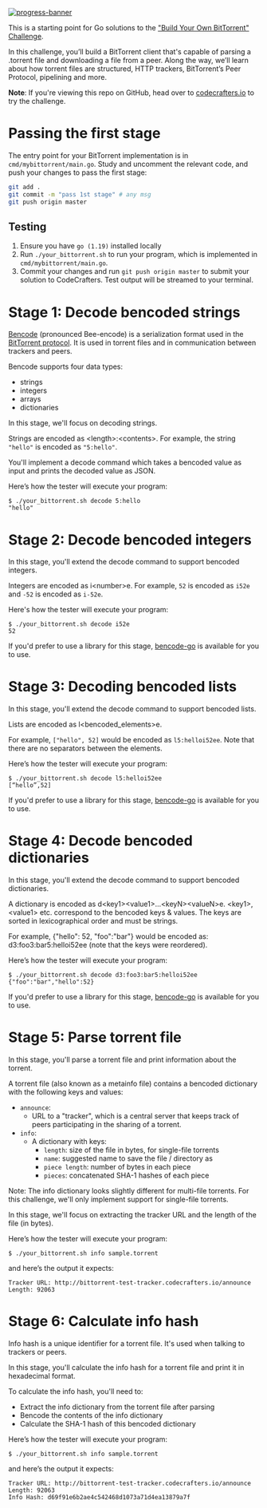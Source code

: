 [![progress-banner](https://backend.codecrafters.io/progress/bittorrent/cc170dc5-6c1b-49f2-9b7e-2d22e3750ae8)](https://app.codecrafters.io/users/codecrafters-bot?r=2qF)

This is a starting point for Go solutions to the
["Build Your Own BitTorrent" Challenge](https://app.codecrafters.io/courses/bittorrent/overview).

In this challenge, you’ll build a BitTorrent client that's capable of parsing a
.torrent file and downloading a file from a peer. Along the way, we’ll learn
about how torrent files are structured, HTTP trackers, BitTorrent’s Peer
Protocol, pipelining and more.

**Note**: If you're viewing this repo on GitHub, head over to
[codecrafters.io](https://codecrafters.io) to try the challenge.

# Passing the first stage

The entry point for your BitTorrent implementation is in
`cmd/mybittorrent/main.go`. Study and uncomment the relevant code, and push your
changes to pass the first stage:

```sh
git add .
git commit -m "pass 1st stage" # any msg
git push origin master
```
## Testing

1. Ensure you have `go (1.19)` installed locally
2. Run `./your_bittorrent.sh` to run your program, which is implemented in
   `cmd/mybittorrent/main.go`.
3. Commit your changes and run `git push origin master` to submit your solution
   to CodeCrafters. Test output will be streamed to your terminal.

# Stage 1: Decode bencoded strings
[Bencode](https://en.wikipedia.org/wiki/Bencode) (pronounced Bee-encode) is a serialization format used in the [BitTorrent protocol](https://www.bittorrent.org/beps/bep_0003.html). It is used in torrent files and in communication between trackers and peers.

Bencode supports four data types:
- strings
- integers
- arrays
- dictionaries

In this stage, we'll focus on decoding strings.

Strings are encoded as \<length>:\<contents>. For example, the string `"hello"` is encoded as `"5:hello"`.

You'll implement a decode command which takes a bencoded value as input and prints the decoded value as JSON.

Here’s how the tester will execute your program:

```
$ ./your_bittorrent.sh decode 5:hello
"hello"
```

# Stage 2: Decode bencoded integers
In this stage, you'll extend the decode command to support bencoded integers.

Integers are encoded as i\<number>e. For example, `52` is encoded as `i52e` and `-52` is encoded as `i-52e`.

Here's how the tester will execute your program:

```
$ ./your_bittorrent.sh decode i52e
52
```

If you'd prefer to use a library for this stage, [bencode-go](https://github.com/jackpal/bencode-go) is available for you to use.

# Stage 3: Decoding bencoded lists


In this stage, you'll extend the decode command to support bencoded lists.

Lists are encoded as l<bencoded_elements>e.

For example, `["hello", 52]` would be encoded as `l5:helloi52ee`. Note that there are no separators between the elements.

Here’s how the tester will execute your program:

```
$ ./your_bittorrent.sh decode l5:helloi52ee
[“hello”,52]
```

If you'd prefer to use a library for this stage, [bencode-go](https://github.com/jackpal/bencode-go) is available for you to use.

# Stage 4: Decode bencoded dictionaries
In this stage, you'll extend the decode command to support bencoded dictionaries.

A dictionary is encoded as d\<key1>\<value1>...\<keyN>\<valueN>e. \<key1>, \<value1> etc. correspond to the bencoded keys & values. The keys are sorted in lexicographical order and must be strings.

For example, {"hello": 52, "foo":"bar"} would be encoded as: d3:foo3:bar5:helloi52ee (note that the keys were reordered).

Here’s how the tester will execute your program:

```
$ ./your_bittorrent.sh decode d3:foo3:bar5:helloi52ee
{"foo":"bar","hello":52}
```
If you'd prefer to use a library for this stage, [bencode-go](https://github.com/jackpal/bencode-go) is available for you to use.

# Stage 5: Parse torrent file
In this stage, you'll parse a torrent file and print information about the torrent.

A torrent file (also known as a metainfo file) contains a bencoded dictionary with the following keys and values:
- `announce`:
    - URL to a "tracker", which is a central server that keeps track of peers participating in the sharing of a torrent.
- `info`:
    - A dictionary with keys:
        - `length`: size of the file in bytes, for single-file torrents
        - `name`: suggested name to save the file / directory as
        - `piece length`: number of bytes in each piece
        - `pieces`: concatenated SHA-1 hashes of each piece

Note: The info dictionary looks slightly different for multi-file torrents. For this challenge, we'll only implement support for single-file torrents.

In this stage, we'll focus on extracting the tracker URL and the length of the file (in bytes).

Here’s how the tester will execute your program:

```
$ ./your_bittorrent.sh info sample.torrent
```
and here’s the output it expects:

```
Tracker URL: http://bittorrent-test-tracker.codecrafters.io/announce
Length: 92063
```

# Stage 6: Calculate info hash
Info hash is a unique identifier for a torrent file. It's used when talking to trackers or peers.

In this stage, you'll calculate the info hash for a torrent file and print it in hexadecimal format.

To calculate the info hash, you'll need to:
- Extract the info dictionary from the torrent file after parsing
- Bencode the contents of the info dictionary
- Calculate the SHA-1 hash of this bencoded dictionary

Here’s how the tester will execute your program:

```
$ ./your_bittorrent.sh info sample.torrent
```

and here’s the output it expects:

```
Tracker URL: http://bittorrent-test-tracker.codecrafters.io/announce
Length: 92063
Info Hash: d69f91e6b2ae4c542468d1073a71d4ea13879a7f
```
